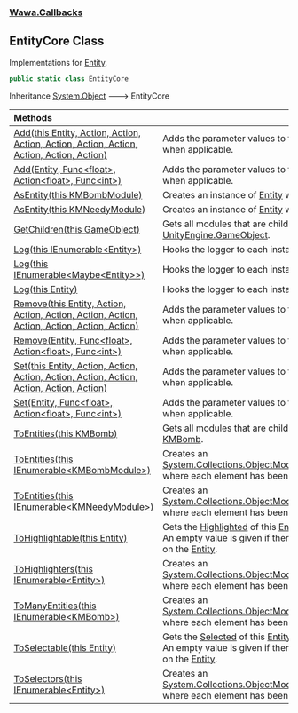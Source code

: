 ### [Wawa.Callbacks](Wawa.Callbacks.md 'Wawa.Callbacks')

## EntityCore Class

Implementations for [Entity](Entity.md 'Wawa.Callbacks.Entity').

```csharp
public static class EntityCore
```

Inheritance [System.Object](https://docs.microsoft.com/en-us/dotnet/api/System.Object 'System.Object') &#129106; EntityCore

| Methods | |
| :--- | :--- |
| [Add(this Entity, Action, Action, Action, Action, Action, Action, Action, Action, Action)](EntityCore.Add(Entity,Action,Action,Action,Action,Action,Action,Action,Action,Action).md 'Wawa.Callbacks.EntityCore.Add(this Wawa.Callbacks.Entity, System.Action, System.Action, System.Action, System.Action, System.Action, System.Action, System.Action, System.Action, System.Action)') | Adds the parameter values to the corresponding hooks, when applicable. |
| [Add(Entity, Func&lt;float&gt;, Action&lt;float&gt;, Func&lt;int&gt;)](EntityCore.Add(Entity,Func{float},Action{float},Func{int}).md 'Wawa.Callbacks.EntityCore.Add(Wawa.Callbacks.Entity, System.Func<float>, System.Action<float>, System.Func<int>)') | Adds the parameter values to the corresponding hooks, when applicable. |
| [AsEntity(this KMBombModule)](EntityCore.AsEntity(KMBombModule).md 'Wawa.Callbacks.EntityCore.AsEntity(this KMBombModule)') | Creates an instance of [Entity](Entity.md 'Wawa.Callbacks.Entity') where [Solvable](Entity.Solvable.md 'Wawa.Callbacks.Entity.Solvable') is set. |
| [AsEntity(this KMNeedyModule)](EntityCore.AsEntity(KMNeedyModule).md 'Wawa.Callbacks.EntityCore.AsEntity(this KMNeedyModule)') | Creates an instance of [Entity](Entity.md 'Wawa.Callbacks.Entity') where [Needy](Entity.Needy.md 'Wawa.Callbacks.Entity.Needy') is set. |
| [GetChildren(this GameObject)](EntityCore.GetChildren(GameObject).md 'Wawa.Callbacks.EntityCore.GetChildren(this GameObject)') | Gets all modules that are children of a provided [UnityEngine.GameObject](https://docs.microsoft.com/en-us/dotnet/api/UnityEngine.GameObject 'UnityEngine.GameObject'). |
| [Log(this IEnumerable&lt;Entity&gt;)](EntityCore.Log(IEnumerable{Entity}).md 'Wawa.Callbacks.EntityCore.Log(this System.Collections.Generic.IEnumerable<Wawa.Callbacks.Entity>)') | Hooks the logger to each instance. |
| [Log(this IEnumerable&lt;Maybe&lt;Entity&gt;&gt;)](EntityCore.Log(IEnumerable{Maybe{Entity}}).md 'Wawa.Callbacks.EntityCore.Log(this System.Collections.Generic.IEnumerable<Wawa.Optionals.Maybe<Wawa.Callbacks.Entity>>)') | Hooks the logger to each instance. |
| [Log(this Entity)](EntityCore.Log(Entity).md 'Wawa.Callbacks.EntityCore.Log(this Wawa.Callbacks.Entity)') | Hooks the logger to each instance. |
| [Remove(this Entity, Action, Action, Action, Action, Action, Action, Action, Action, Action)](EntityCore.Remove(Entity,Action,Action,Action,Action,Action,Action,Action,Action,Action).md 'Wawa.Callbacks.EntityCore.Remove(this Wawa.Callbacks.Entity, System.Action, System.Action, System.Action, System.Action, System.Action, System.Action, System.Action, System.Action, System.Action)') | Adds the parameter values to the corresponding hooks, when applicable. |
| [Remove(Entity, Func&lt;float&gt;, Action&lt;float&gt;, Func&lt;int&gt;)](EntityCore.Remove(Entity,Func{float},Action{float},Func{int}).md 'Wawa.Callbacks.EntityCore.Remove(Wawa.Callbacks.Entity, System.Func<float>, System.Action<float>, System.Func<int>)') | Adds the parameter values to the corresponding hooks, when applicable. |
| [Set(this Entity, Action, Action, Action, Action, Action, Action, Action, Action, Action)](EntityCore.Set(Entity,Action,Action,Action,Action,Action,Action,Action,Action,Action).md 'Wawa.Callbacks.EntityCore.Set(this Wawa.Callbacks.Entity, System.Action, System.Action, System.Action, System.Action, System.Action, System.Action, System.Action, System.Action, System.Action)') | Adds the parameter values to the corresponding hooks, when applicable. |
| [Set(Entity, Func&lt;float&gt;, Action&lt;float&gt;, Func&lt;int&gt;)](EntityCore.Set(Entity,Func{float},Action{float},Func{int}).md 'Wawa.Callbacks.EntityCore.Set(Wawa.Callbacks.Entity, System.Func<float>, System.Action<float>, System.Func<int>)') | Adds the parameter values to the corresponding hooks, when applicable. |
| [ToEntities(this KMBomb)](EntityCore.ToEntities(KMBomb).md 'Wawa.Callbacks.EntityCore.ToEntities(this KMBomb)') | Gets all modules that are children of a provided [KMBomb](https://docs.microsoft.com/en-us/dotnet/api/KMBomb 'KMBomb'). |
| [ToEntities(this IEnumerable&lt;KMBombModule&gt;)](EntityCore.ToEntities(IEnumerable{KMBombModule}).md 'Wawa.Callbacks.EntityCore.ToEntities(this System.Collections.Generic.IEnumerable<KMBombModule>)') | Creates an [System.Collections.ObjectModel.ReadOnlyCollection&lt;&gt;](https://docs.microsoft.com/en-us/dotnet/api/System.Collections.ObjectModel.ReadOnlyCollection-1 'System.Collections.ObjectModel.ReadOnlyCollection`1') where each element has been converted. |
| [ToEntities(this IEnumerable&lt;KMNeedyModule&gt;)](EntityCore.ToEntities(IEnumerable{KMNeedyModule}).md 'Wawa.Callbacks.EntityCore.ToEntities(this System.Collections.Generic.IEnumerable<KMNeedyModule>)') | Creates an [System.Collections.ObjectModel.ReadOnlyCollection&lt;&gt;](https://docs.microsoft.com/en-us/dotnet/api/System.Collections.ObjectModel.ReadOnlyCollection-1 'System.Collections.ObjectModel.ReadOnlyCollection`1') where each element has been converted. |
| [ToHighlightable(this Entity)](EntityCore.ToHighlightable(Entity).md 'Wawa.Callbacks.EntityCore.ToHighlightable(this Wawa.Callbacks.Entity)') | Gets the [Highlighted](Highlighted.md 'Wawa.Callbacks.Highlighted') of this [Entity](Entity.md 'Wawa.Callbacks.Entity').<br/>An empty value is given if there is no attached [Selected](Selected.md 'Wawa.Callbacks.Selected') on the [Entity](Entity.md 'Wawa.Callbacks.Entity'). |
| [ToHighlighters(this IEnumerable&lt;Entity&gt;)](EntityCore.ToHighlighters(IEnumerable{Entity}).md 'Wawa.Callbacks.EntityCore.ToHighlighters(this System.Collections.Generic.IEnumerable<Wawa.Callbacks.Entity>)') | Creates an [System.Collections.ObjectModel.ReadOnlyCollection&lt;&gt;](https://docs.microsoft.com/en-us/dotnet/api/System.Collections.ObjectModel.ReadOnlyCollection-1 'System.Collections.ObjectModel.ReadOnlyCollection`1') where each element has been converted. |
| [ToManyEntities(this IEnumerable&lt;KMBomb&gt;)](EntityCore.ToManyEntities(IEnumerable{KMBomb}).md 'Wawa.Callbacks.EntityCore.ToManyEntities(this System.Collections.Generic.IEnumerable<KMBomb>)') | Creates an [System.Collections.ObjectModel.ReadOnlyCollection&lt;&gt;](https://docs.microsoft.com/en-us/dotnet/api/System.Collections.ObjectModel.ReadOnlyCollection-1 'System.Collections.ObjectModel.ReadOnlyCollection`1') where each element has been converted. |
| [ToSelectable(this Entity)](EntityCore.ToSelectable(Entity).md 'Wawa.Callbacks.EntityCore.ToSelectable(this Wawa.Callbacks.Entity)') | Gets the [Selected](Selected.md 'Wawa.Callbacks.Selected') of this [Entity](Entity.md 'Wawa.Callbacks.Entity').<br/>An empty value is given if there is no attached [Selected](Selected.md 'Wawa.Callbacks.Selected') on the [Entity](Entity.md 'Wawa.Callbacks.Entity'). |
| [ToSelectors(this IEnumerable&lt;Entity&gt;)](EntityCore.ToSelectors(IEnumerable{Entity}).md 'Wawa.Callbacks.EntityCore.ToSelectors(this System.Collections.Generic.IEnumerable<Wawa.Callbacks.Entity>)') | Creates an [System.Collections.ObjectModel.ReadOnlyCollection&lt;&gt;](https://docs.microsoft.com/en-us/dotnet/api/System.Collections.ObjectModel.ReadOnlyCollection-1 'System.Collections.ObjectModel.ReadOnlyCollection`1') where each element has been converted. |
